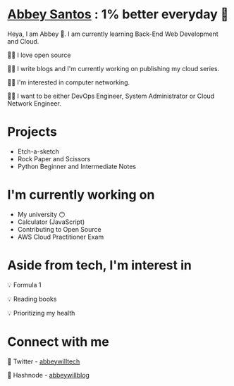 # [Abbey Santos](https://github.com/AbbeyIT) : 1% better everyday 💯

Heya, I am Abbey 👋. I am currently learning Back-End Web Development and Cloud.

👩‍💻 I love open source 

👩‍💻 I write blogs and I'm currently working on publishing my cloud series.

👩‍💻 I'm interested in computer networking. 

👩‍💻 I want to be either DevOps Engineer, System Administrator or Cloud Network Engineer. 

# Projects 

- Etch-a-sketch
- Rock Paper and Scissors 
- Python Beginner and Intermediate Notes

# I'm currently working on

- My university 😶
- Calculator (JavaScript)
- Contributing to Open Source
- AWS Cloud Practitioner Exam

# Aside from tech, I'm interest in 

💡 Formula 1

💡 Reading books

💡 Prioritizing my health 

# Connect with me 

🔗 Twitter - [abbeywilltech](https://twitter.com/abbeywilltech)

🔗 Hashnode - [abbeywillblog](https://abbeywillblog.hashnode.dev)
